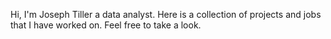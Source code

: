 Hi, I'm Joseph Tiller a data analyst. Here is a collection of projects and jobs that I have worked on. Feel free to take a look.  
